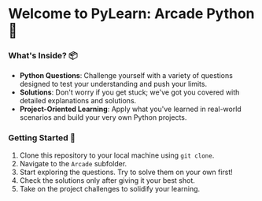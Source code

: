 
# Welcome to PyLearn: Arcade Python 🐍


### What's Inside? 📦

- **Python Questions**: Challenge yourself with a variety of questions designed to test your understanding and push your limits.
- **Solutions**: Don't worry if you get stuck; we've got you covered with detailed explanations and solutions.
- **Project-Oriented Learning**: Apply what you've learned in real-world scenarios and build your very own Python projects.

### Getting Started 🚀

1. Clone this repository to your local machine using `git clone`.
2. Navigate to the `Arcade` subfolder.
3. Start exploring the questions. Try to solve them on your own first!
4. Check the solutions only after giving it your best shot.
5. Take on the project challenges to solidify your learning.

